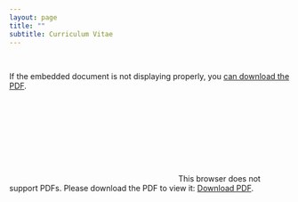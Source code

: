```yaml
---
layout: page
title: ""
subtitle: Curriculum Vitae
---
```


<br>

If the embedded document is not displaying properly, you [can download the PDF](/pdf/Zillig_CV_2.pdf). 

<object data="/pdf/Zillig_CV_2.pdf" type="application/pdf" width="800px" height="800px">
    <embed src="/pdf/Zillig_CV_2.pdf">
        This browser does not support PDFs. Please download the PDF to view it: <a href="/pdf/Zillig_CV_2.pdf">Download PDF</a>.</p>
    </embed>
</object>
